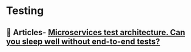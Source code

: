 # Testing

## 📕 Articles- [Microservices test architecture. Can you sleep well without end-to-end tests?](https://threedots.tech/post/microservices-test-architecture/)